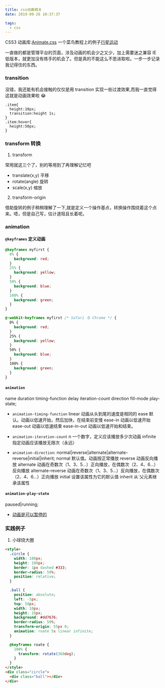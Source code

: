 ```yaml
---
title: css动画相关
date: 2019-09-26 10:37:37

tags:
  - css
---
```


CSS3 动画库:[Animate.css](https://daneden.github.io/animate.css/?)
一个菜鸟教程上的例子[行星运动](https://c.runoob.com/codedemo/5528)

一直做的都是管理平台的页面，涉及动画的机会少之又少，加上需要迷之兼容 IE 低版本，就更加没有练手的机会了。但是真的不能这么不思进取啦。一步一步记录我记得住的东西。

<!--more-->

### transition

没错，我还能有机会接触的仅仅是用 transition 实现一些过渡效果,而我一直觉得这就是动画效果啦 😂

```
.item{
  height:10px;
  transition:height 1s;
}
.item:hover{
  height:50px;
}
```

### transform 转换

1. transform

常用就这三个了，别的等用到了再理解记忆吧

- translate(x,y) 平移
- rotate(angle) 旋转
- scale(x,y) 缩放

2. transform-origin

借助旋转的例子稍稍理解了一下,就是定义一个操作基点，转换操作围绕着这个点来。唔，但是自己写，估计道阻且长着呢。

### animation

#### `@keyframes` 定义动画

```css
@keyframes myfirst {
  0% {
    background: red;
  }
  25% {
    background: yellow;
  }
  50% {
    background: blue;
  }
  100% {
    background: green;
  }
}

@-webkit-keyframes myfirst /* Safari 与 Chrome */ {
  0% {
    background: red;
  }
  25% {
    background: yellow;
  }
  50% {
    background: blue;
  }
  100% {
    background: green;
  }
}
```

#### `animation`

name duration timing-function delay iteration-count direction fill-mode play-state;

- `animation-timing-function`
  linear 动画从头到尾的速度是相同的
  ease 默认。动画以低速开始，然后加快，在结束前变慢
  ease-in 动画以低速开始
  ease-out 动画以低速结束
  ease-in-out 动画以低速开始和结束。

- `animation-iteration-count`
  n 一个数字，定义应该播放多少次动画
  infinite 指定动画应该播放无限次（永远）

- `animation-direction`: normal|reverse|alternate|alternate-reverse|initial|inherit;
  normal 默认值。动画按正常播放
  reverse 动画反向播放
  alternate 动画在奇数次（1、3、5...）正向播放，在偶数次（2、4、6...）反向播放
  alternate-reverse 动画在奇数次（1、3、5...）反向播放，在偶数次（2、4、6...）正向播放
  initial 设置该属性为它的默认值
  inherit 从`父元素继承该属性

#### `animation-play-state`

paused|running;

- [动画是可以暂停的](http://www.daqianduan.com/7027.html)

### 实践例子

1. 小球绕大圈

```html
<style>
  .circle {
    width: 100px;
    height: 100px;
    border: 1px dashed #333;
    border-radius: 50%;
    position: relative;
  }

  .ball {
    position: absolute;
    left: -5px;
    top: 50px;
    width: 10px;
    height: 10px;
    background: #dd7676;
    border-radius: 50%;
    transform-origin: 55px 0;
    animation: roate 5s linear infinite;
  }

  @keyframes roate {
    100% {
      transform: rotate(360deg);
    }
  }
</style>
<div class="circle">
  <div class="ball"></div>
</div>
```
